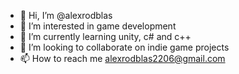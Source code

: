 - 👋 Hi, I’m @alexrodblas
- 👀 I’m interested in game development
- 🌱 I’m currently learning unity, c# and c++
- 💞️ I’m looking to collaborate on indie game projects
- 📫 How to reach me alexrodblas2206@gmail.com

<!---
alexrodblas/alexrodblas is a ✨ special ✨ repository because its `README.md` (this file) appears on your GitHub profile.
You can click the Preview link to take a look at your changes.
--->
